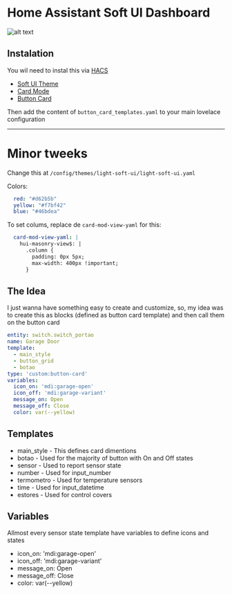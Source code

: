 # Home Assistant Soft UI Dashboard

![alt text](https://github.com/pmmivv/HA_Dashboard/blob/main/images/Dashboard.png?raw=true)

## Instalation
You wil need to instal this via [HACS](https://hacs.xyz/docs/installation/manual)
- [Soft UI Theme](https://github.com/N-l1/lovelace-soft-ui)
- [Card Mode](https://github.com/thomasloven/lovelace-card-mod)
- [Button Card](https://github.com/custom-cards/button-card)

Then add the content of `button_card_templates.yaml` to your main lovelace configuration

---
# Minor tweeks

Change this at `/config/themes/light-soft-ui/light-soft-ui.yaml`

Colors:
```yaml
  red: "#d62b5b"
  yellow: "#f7bf42"
  blue: "#46bdea"
```
To set colums, replace de `card-mod-view-yaml` for this:
```yaml
  card-mod-view-yaml: |
    hui-masonry-view$: |
      .column {
        padding: 0px 5px;
        max-width: 400px !important;
      }
```

## The Idea
I just wanna have something easy to create and customize, so, my idea was to create this as blocks (defined as button card template) and then call them on the button card

```yaml
entity: switch.switch_portao
name: Garage Door
template:
  - main_style
  - button_grid
  - botao
type: 'custom:button-card'
variables:
  icon_on: 'mdi:garage-open'
  icon_off: 'mdi:garage-variant'
  message_on: Open
  message_off: Close
  color: var(--yellow)
```

## Templates

  - main_style - This defines card dimentions
  - botao - Used for the majority of button with On and Off states
  - sensor - Used to report sensor state
  - number - Used for input_number
  - termometro - Used for temperature sensors
  - time - Used for input_datetime
  - estores - Used for control covers

## Variables
Allmost every sensor state template have variables to define icons and states

  - icon_on: 'mdi:garage-open'
  - icon_off: 'mdi:garage-variant'
  - message_on: Open
  - message_off: Close
  - color: var(--yellow)




